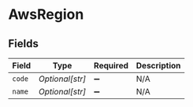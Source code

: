 # AwsRegion


## Fields

| Field              | Type               | Required           | Description        |
| ------------------ | ------------------ | ------------------ | ------------------ |
| `code`             | *Optional[str]*    | :heavy_minus_sign: | N/A                |
| `name`             | *Optional[str]*    | :heavy_minus_sign: | N/A                |